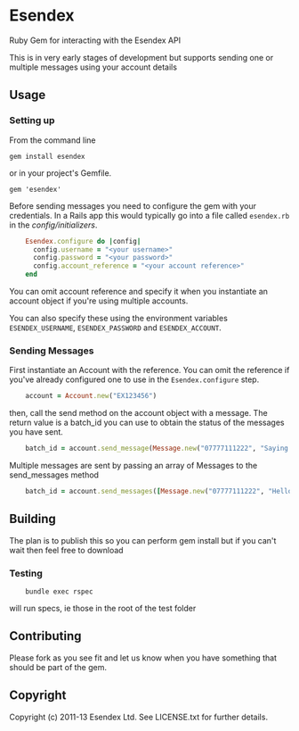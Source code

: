 # Esendex

Ruby Gem for interacting with the Esendex API

This is in very early stages of development but supports sending one or multiple messages using your account details

## Usage

### Setting up

From the command line

    gem install esendex

or in your project's Gemfile.

    gem 'esendex'

Before sending messages you need to configure the gem with your credentials. In a Rails app this would typically go into a file called `esendex.rb` in the *config/initializers*.

```ruby
    Esendex.configure do |config|
      config.username = "<your username>"
      config.password = "<your password>"
      config.account_reference = "<your account reference>"
    end
```

You can omit account reference and specify it when you instantiate an account object if you're using multiple accounts.

You can also specify these using the environment variables `ESENDEX_USERNAME`, `ESENDEX_PASSWORD` and `ESENDEX_ACCOUNT`.

### Sending Messages

First instantiate an Account with the reference. You can omit the reference if you've already configured one to use in the `Esendex.configure` step.

```ruby
    account = Account.new("EX123456")
```
	
then, call the send method on the account object with a message. The return value is a batch_id you can use to obtain the status of the messages you have sent.

```ruby
    batch_id = account.send_message(Message.new("07777111222", "Saying hello to the world with the help of Esendex"))
```

Multiple messages are sent by passing an array of Messages to the send_messages method
	
```ruby
    batch_id = account.send_messages([Message.new("07777111222", "Hello"), Message.new("07777111333", "Hi")])
```

## Building

The plan is to publish this so you can perform gem install but if you can't wait then feel free to download 

### Testing

		bundle exec rspec
	
will run specs, ie those in the root of the test folder

## Contributing

Please fork as you see fit and let us know when you have something that should be part of the gem.

## Copyright

Copyright (c) 2011-13 Esendex Ltd. See LICENSE.txt for further details.

